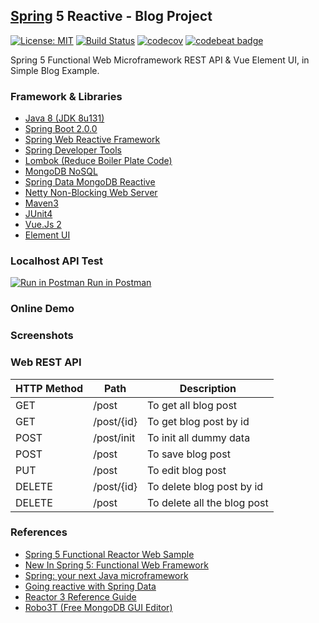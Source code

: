 ## [Spring](https://spring.io/) 5 Reactive - Blog Project
[![License: MIT](https://img.shields.io/badge/License-MIT-blue.svg)](/LICENSE)
[![Build Status](https://travis-ci.org/mkdika/spring5-reactive-blog.svg?branch=master)](https://travis-ci.org/mkdika/spring5-reactive-blog)
[![codecov](https://codecov.io/gh/mkdika/spring5-reactive-blog/branch/master/graph/badge.svg)](https://codecov.io/gh/mkdika/spring5-reactive-blog)
[![codebeat badge](https://codebeat.co/badges/052aab0a-0328-445f-89c9-a0d2436d03a8)](https://codebeat.co/projects/github-com-mkdika-spring5-reactive-blog-master)

Spring 5 Functional Web Microframework REST API & Vue Element UI, in Simple Blog Example.

### Framework & Libraries
- [Java 8 (JDK 8u131)](http://www.oracle.com/technetwork/java/javase/downloads/jdk8-downloads-2133151.html)
- [Spring Boot 2.0.0](https://docs.spring.io/spring-boot/docs/current-SNAPSHOT/reference/htmlsingle/)
- [Spring Web Reactive Framework](http://docs.spring.io/spring-framework/docs/5.0.0.M1/spring-framework-reference/html/web-reactive.html)
- [Spring Developer Tools](https://docs.spring.io/spring-boot/docs/current/reference/html/using-boot-devtools.html)
- [Lombok (Reduce Boiler Plate Code)](https://projectlombok.org/)
- [MongoDB NoSQL](https://www.mongodb.com/)
- [Spring Data MongoDB Reactive](https://spring.io/blog/2016/11/28/going-reactive-with-spring-data)
- [Netty Non-Blocking Web Server](https://netty.io/)
- [Maven3](https://maven.apache.org/)
- [JUnit4](http://junit.org/junit4/)
- [Vue.Js 2](https://vuejs.org/)
- [Element UI](http://element.eleme.io/#/en-US)


### Localhost API Test
[![Run in Postman](https://lh4.googleusercontent.com/Dfqo9J42K7-xRvHW3GVpTU7YCa_zpy3kEDSIlKjpd2RAvVlNfZe5pn8Swaa4TgCWNTuOJOAfwWY=s20) Run in Postman](https://app.getpostman.com/run-collection/498aea143dc572212f17)


### Online Demo


### Screenshots


### Web REST API
HTTP Method | Path       | Description
----------- | ---------- | -----------
GET         | /post      | To get all blog post
GET         | /post/{id} | To get blog post by id
POST        | /post/init | To init all dummy data
POST        | /post      | To save blog post
PUT         | /post      | To edit blog post
DELETE      | /post/{id} | To delete blog post by id
DELETE      | /post      | To delete all the blog post


### References
- [Spring 5 Functional Reactor Web Sample](https://github.com/subhrajyotimajumder/spring-reactive-web-sample)
- [New In Spring 5: Functional Web Framework](https://dzone.com/articles/new-in-spring-5-functional-web-framework)
- [Spring: your next Java microframework](http://blog.alexnesterov.com/post/spring-your-next-microframework/)
- [Going reactive with Spring Data](https://spring.io/blog/2016/11/28/going-reactive-with-spring-data)
- [Reactor 3 Reference Guide](http://projectreactor.io/docs/core/release/reference/docs/index.html)
- [Robo3T (Free MongoDB GUI Editor)](https://robomongo.org/)